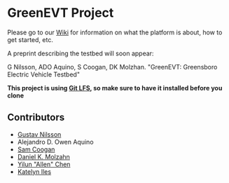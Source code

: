 # GreenEVT Project
Please go to our [Wiki](https://github.com/GreenEVT/GreenEVT/wiki) for information on what the platform is about, how to get started, etc. 


A preprint describing the testbed will soon appear:

G Nilsson, ADO Aquino, S Coogan, DK Molzhan. "GreenEVT: Greensboro Electric Vehicle Testbed"

**This project is using [Git LFS](https://git-lfs.com/), so make sure to have it installed before you clone**

## Contributors

* [Gustav Nilsson](https://gustavnilsson.name)
* Alejandro D. Owen Aquino
* [Sam Coogan](https://www.coogan.ece.gatech.edu/)
* [Daniel K. Molzahn](https://molzahn.github.io/index.html)
* [Yilun "Allen" Chen](https://www.linkedin.com/in/yilun-allen-chen-572b71141/)
* [Katelyn Iles](https://www.linkedin.com/in/katelyn-iles/)
